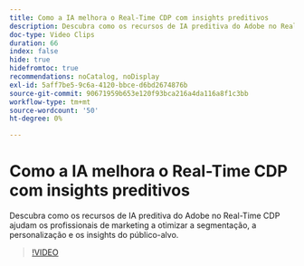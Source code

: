 ```yaml
---
title: Como a IA melhora o Real-Time CDP com insights preditivos
description: Descubra como os recursos de IA preditiva do Adobe no Real-Time CDP ajudam os profissionais de marketing a otimizar a segmentação, a personalização e os insights do público-alvo.
doc-type: Video Clips
duration: 66
index: false
hide: true
hidefromtoc: true
recommendations: noCatalog, noDisplay
exl-id: 5aff7be5-9c6a-4120-bbce-d6bd2674876b
source-git-commit: 90671959b653e120f93bca216a4da116a8f1c3bb
workflow-type: tm+mt
source-wordcount: '50'
ht-degree: 0%

---
```


# Como a IA melhora o Real-Time CDP com insights preditivos

Descubra como os recursos de IA preditiva do Adobe no Real-Time CDP ajudam os profissionais de marketing a otimizar a segmentação, a personalização e os insights do público-alvo.

<!-- 85_OS512_3442427_65_how-ai-enhances-realtime-cdp-with-predictive-insights -->
>[!VIDEO](https://video.tv.adobe.com/v/3458200/?learn=on&enablevpops=true)
